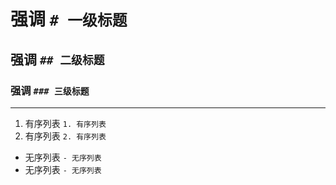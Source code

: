 # 强调 `# 一级标题`
## 强调 `## 二级标题`
### 强调 `### 三级标题`

---
1. 有序列表 `1. 有序列表`
2. 有序列表 `2. 有序列表`
- 无序列表 `- 无序列表`
- 无序列表 `- 无序列表`
